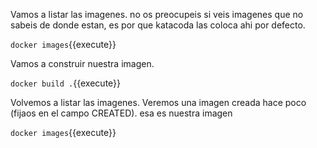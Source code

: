 Vamos a listar las imagenes. no os preocupeis si veis imagenes que no sabeis de donde estan, es por que katacoda las coloca ahi por defecto. 

`docker images`{{execute}}

Vamos a construir nuestra imagen. 

`docker build .`{{execute}}

Volvemos a listar las imagenes. Veremos una imagen creada hace poco (fijaos en el campo CREATED). esa es nuestra imagen

`docker images`{{execute}}

